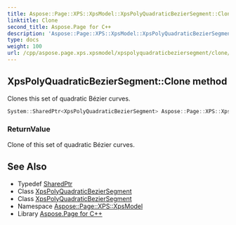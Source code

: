 ```yaml
---
title: Aspose::Page::XPS::XpsModel::XpsPolyQuadraticBezierSegment::Clone method
linktitle: Clone
second_title: Aspose.Page for C++
description: 'Aspose::Page::XPS::XpsModel::XpsPolyQuadraticBezierSegment::Clone method. Clones this set of quadratic Bézier curves in C++.'
type: docs
weight: 100
url: /cpp/aspose.page.xps.xpsmodel/xpspolyquadraticbeziersegment/clone/
---
```

## XpsPolyQuadraticBezierSegment::Clone method


Clones this set of quadratic Bézier curves.

```cpp
System::SharedPtr<XpsPolyQuadraticBezierSegment> Aspose::Page::XPS::XpsModel::XpsPolyQuadraticBezierSegment::Clone()
```


### ReturnValue

Clone of this set of quadratic Bézier curves.

## See Also

* Typedef [SharedPtr](../../../system/sharedptr/)
* Class [XpsPolyQuadraticBezierSegment](../)
* Class [XpsPolyQuadraticBezierSegment](../)
* Namespace [Aspose::Page::XPS::XpsModel](../../)
* Library [Aspose.Page for C++](../../../)
